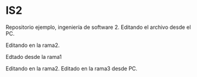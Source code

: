 IS2
===

Repositorio ejemplo, ingeniería de software 2.
Editando el archivo desde el PC.

Editando en la rama2.


Edtado desde la rama1

Editando en la rama2.
Editado en la rama3 desde PC.

